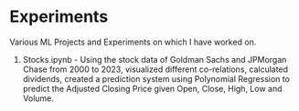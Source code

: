 # Experiments
Various ML Projects and Experiments on which I have worked on.

1) Stocks.ipynb - Using the stock data of Goldman Sachs and JPMorgan Chase from 2000 to 2023, visualized different co-relations, calculated dividends, created a prediction system using Polynomial Regression to predict the Adjusted Closing Price given Open, Close, High, Low and Volume. 


